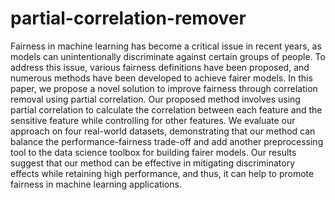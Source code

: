 # partial-correlation-remover

Fairness in machine learning has become a critical issue in
recent years, as models can unintentionally discriminate against certain
groups of people. To address this issue, various fairness definitions
have been proposed, and numerous methods have been developed to
achieve fairer models. In this paper, we propose a novel solution to improve fairness through correlation removal using partial correlation. Our
proposed method involves using partial correlation to calculate the correlation between each feature and the sensitive feature while controlling
for other features. We evaluate our approach on four real-world datasets,
demonstrating that our method can balance the performance-fairness
trade-off and add another preprocessing tool to the data science toolbox
for building fairer models. Our results suggest that our method can be
effective in mitigating discriminatory effects while retaining high performance, and thus, it can help to promote fairness in machine learning
applications.
